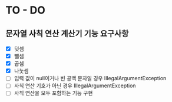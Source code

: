 # TO - DO
## 문자열 사칙 연산 계산기 기능 요구사항
- [x] 덧셈
- [x] 뺄셈
- [x] 곱셈
- [x] 나눗셈
- [ ] 입력 값이 null이거나 빈 공백 문자일 경우 IllegalArgumentException
- [ ] 사칙 연산 기호가 아닌 경우 IllegalArgumentException
- [ ] 사칙 연산을 모두 포함하는 기능 구현
